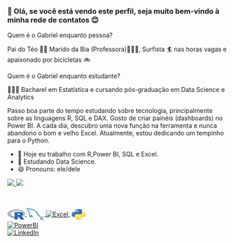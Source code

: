 ### 👋 Olá, se você está vendo este perfil, seja muito bem-vindo à minha rede de contatos 😊

Quem é o Gabriel enquanto pessoa? 

Pai do Téo 👶🏾 Marido da Bia (Professora)👩🏽‍🏫, Surfista 🏄 nas horas vagas e apaixonado por bicicletas 🚲

Quem é o Gabriel enquanto estudante?

🧑🏾‍🎓 Bacharel em Estatística e cursando pós-graduação em Data Science e Analytics

Passo boa parte do tempo estudando sobre tecnologia, principalmente sobre as linguagens R, SQL e DAX. Gosto de criar painéis (dashboards) no Power BI. A cada dia, descubro uma nova função na ferramenta e nunca abandono o bom e velho Excel.
Atualmente, estou dedicando um tempinho para o Python.

- 🔭 Hoje eu trabalho com R,Power BI, SQL e Excel.
- 🌱 Estudando Data Science.
- 😄 Pronouns: ele/dele

<div>
<a href="https://github.com/Gabrieldiasdeoliveira">
<img height="180em" src="https://github-readme-stats.vercel.app/api?username=gabrieldiasdeoliveira&show_icons=true&theme=dracula&include_all_commits=true&count_private=true"/>
<img height="180em" src="https://github-readme-stats.vercel.app/api/top-langs/?username=gabrieldiasdeoliveira&layout=compact&lang_count=16&theme=dracula"/>
<div>

##
  
<div style="display: inline_block"><br>
  <img align="center" alt="Rafa-R" height="30" width="40" src="https://raw.githubusercontent.com/devicons/devicon/master/icons/r/r-original.svg">
  <img align="center" alt="Rafa-SQL" height="30" width="40" src="https://raw.githubusercontent.com/devicons/devicon/master/icons/mysql/mysql-original.svg">
<img align="center" alt="Excel" height="30" width="40" src="https://img.icons8.com/color/48/000000/microsoft-excel-2019--v1.png">
<img align="center" alt="Rafa-Python" height="30" width="40" src="https://raw.githubusercontent.com/devicons/devicon/master/icons/python/python-original.svg">
<div style="display: inline_block">
  <a href="https://sites.google.com/view/portflio-gabriel/in%C3%ADcio" target="_blank" rel="noopener noreferrer">
    <img align="center" alt="PowerBI" height="30" width="40" src="https://img.icons8.com/color/48/000000/power-bi.png">
  </a>
</div>

<div>
  <a href="https://www.linkedin.com/in/gabrieldiasdeoliveira/" target="_blank" rel="noopener noreferrer">
    <img src="caminho-da-imagem-do-linkedin" alt="LinkedIn" width="30" height="30">
  </a>
</div>
